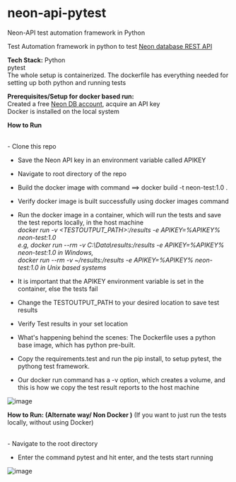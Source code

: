 # neon-api-pytest
Neon-API test automation framework in Python

Test Automation framework in python to test <a href=https://api-docs.neon.tech/reference/getting-started-with-neon-api> Neon database REST API </a>

**Tech Stack:**
Python </br>
pytest</br>
The whole setup is containerized. The dockerfile has everything needed for setting up both python and running tests</br>

**Prerequisites/Setup for docker based run:**
</br>Created a free <a href=https://neon.tech/>Neon DB account</a>, acquire an API key</br>
Docker is installed on the local system</br>

**How to Run**

</br>- Clone this repo</br>
- Save the Neon API key in an environment variable called APIKEY</br>
- Navigate to root directory of the repo</br>
- Build the docker image with command ==> docker build -t neon-test:1.0 .</br>
- Verify docker image is built successfully using docker images command</br>
- Run the docker image in a container, which will run the tests and save the test reports locally, in the host machine</br>
_docker run -v <TESTOUTPUT_PATH>:/results -e APIKEY=%APIKEY% neon-test:1.0</br>
e.g, docker run --rm -v C:\Data\results:/results -e APIKEY=%APIKEY% neon-test:1.0 in Windows,</br>
docker run --rm -v ~/results:/results -e APIKEY=%APIKEY% neon-test:1.0 in Unix based systems</br>_
- It is important that the APIKEY environment variable is set in the container, else the tests fail</br>
- Change the TESTOUTPUT_PATH to your desired location to save test results</br>
- Verify Test results in your set location</br>
- What's happening behind the scenes: The Dockerfile uses a python base image, which has python pre-built.</br>
- Copy the requirements.test and run the pip install, to setup pytest, the pythong test framework. </br>

- Our docker run command has a -v option, which creates a volume, and this is how we copy the test result reports to the host machine

![image](https://github.com/surya818/neon-api-pytest/assets/7116020/e427150f-78d2-4c3c-a6fb-caa4c73d45ed)


**How to Run: (Alternate way/ Non Docker )** (If you want to just run the tests locally, without using Docker) 

</br>- Navigate to the root directory</br>
- Enter the command pytest and hit enter, and the tests start running</br>

![image](https://github.com/surya818/neon-api-pytest/assets/7116020/3abe0e3d-82c5-4402-8baa-eaf65796a907)
